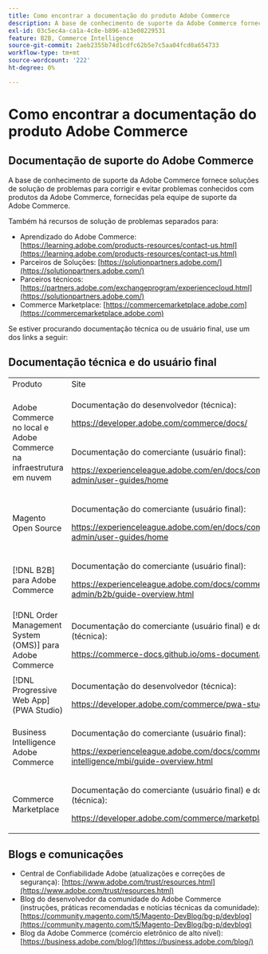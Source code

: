 ```yaml
---
title: Como encontrar a documentação do produto Adobe Commerce
description: A base de conhecimento de suporte da Adobe Commerce fornece soluções de solução de problemas para corrigir e evitar problemas conhecidos com produtos da Adobe Commerce, fornecidas pela equipe de suporte da Adobe Commerce.
exl-id: 03c5ec4a-ca1a-4c8e-b896-a13e08229531
feature: B2B, Commerce Intelligence
source-git-commit: 2aeb2355b74d1cdfc62b5e7c5aa04fcd0a654733
workflow-type: tm+mt
source-wordcount: '222'
ht-degree: 0%

---
```


# Como encontrar a documentação do produto Adobe Commerce

## Documentação de suporte do Adobe Commerce

A base de conhecimento de suporte da Adobe Commerce fornece soluções de solução de problemas para corrigir e evitar problemas conhecidos com produtos da Adobe Commerce, fornecidas pela equipe de suporte da Adobe Commerce.

Também há recursos de solução de problemas separados para:

* Aprendizado do Adobe Commerce: [https://learning.adobe.com/products-resources/contact-us.html](https://learning.adobe.com/products-resources/contact-us.html)
* Parceiros de Soluções: [https://solutionpartners.adobe.com/](https://solutionpartners.adobe.com/)
* Parceiros técnicos: [https://partners.adobe.com/exchangeprogram/experiencecloud.html](https://solutionpartners.adobe.com/)
* Commerce Marketplace: [https://commercemarketplace.adobe.com](https://commercemarketplace.adobe.com)

Se estiver procurando documentação técnica ou de usuário final, use um dos links a seguir:

## Documentação técnica e do usuário final

<table>
<tbody>
<tr>
<td>Produto</td>
<td>Site</td>
</tr>
<tr>
<td rowspan="2">Adobe Commerce no local e
Adobe Commerce na infraestrutura em nuvem</td>
<td>
<p>Documentação do desenvolvedor (técnica):</p>
<p><a href="https://developer.adobe.com/commerce/docs/">https://developer.adobe.com/commerce/docs/</a></p>
</td>
</tr>
<tr>
<td>
<p>Documentação do comerciante (usuário final):</p>
<p><a href="https://experienceleague.adobe.com/en/docs/commerce-admin/user-guides/home">https://experienceleague.adobe.com/en/docs/commerce-admin/user-guides/home</a></p>
</td>
</tr>
<tr>
<td>
<p>Magento Open Source</p>
<p> </p>
</td>
<td>
<p>Documentação do comerciante (usuário final):</p>
<p><a href="https://experienceleague.adobe.com/en/docs/commerce-admin/user-guides/home">https://experienceleague.adobe.com/en/docs/commerce-admin/user-guides/home</a></p>
</td>
</tr>
<tr>
<td>
<p>[!DNL B2B] para Adobe Commerce</p>
<p> </p>
</td>
<td>
<p>Documentação do comerciante (usuário final):</p>
<p><a href="https://experienceleague.adobe.com/docs/commerce-admin/b2b/guide-overview.html">https://experienceleague.adobe.com/docs/commerce-admin/b2b/guide-overview.html</a></p>
</td>
</tr>
<tr>
<td>[!DNL Order Management System (OMS)] para Adobe Commerce</td>
<td>
<p>Documentação do comerciante (usuário final) e do desenvolvedor (técnica):</p>
<p><a href="https://commerce-docs.github.io/oms-documentation-archive/">https://commerce-docs.github.io/oms-documentation-archive/</a></p>
</td>
</tr>
<tr>
<td>[!DNL Progressive Web App] (PWA Studio)</td>
<td>
<p>Documentação do desenvolvedor (técnica):</p>
<p><a href="https://developer.adobe.com/commerce/pwa-studio/">https://developer.adobe.com/commerce/pwa-studio/</a></p>
</td>
</tr>
<tr>
<td>Business Intelligence Adobe Commerce</td>
<td>
<p>Documentação do comerciante (usuário final):</p>
<p><a href="https://experienceleague.adobe.com/docs/commerce-business-intelligence/mbi/guide-overview.html">https://experienceleague.adobe.com/docs/commerce-business-intelligence/mbi/guide-overview.html</a></p>
</td>
</tr>
<tr>
<td>Commerce Marketplace</td>
<td>
<p>Documentação do comerciante (usuário final) e do desenvolvedor (técnica):</p>
<p><a href="https://developer.adobe.com/commerce/marketplace/guides/sellers/">https://developer.adobe.com/commerce/marketplace/guides/sellers/</a></p>
</td>
</tr>
</tbody>
</table>


## Blogs e comunicações

* Central de Confiabilidade Adobe (atualizações e correções de segurança): [https://www.adobe.com/trust/resources.html](https://www.adobe.com/trust/resources.html)
* Blog do desenvolvedor da comunidade do Adobe Commerce (instruções, práticas recomendadas e notícias técnicas da comunidade): [https://community.magento.com/t5/Magento-DevBlog/bg-p/devblog](https://community.magento.com/t5/Magento-DevBlog/bg-p/devblog)
* Blog da Adobe Commerce (comércio eletrônico de alto nível):[https://business.adobe.com/blog/](https://business.adobe.com/blog/)
